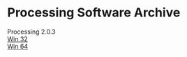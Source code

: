 # Processing Software Archive

Processing 2.0.3
<br>
<a href="http://download.processing.org/processing-2.0.3-windows32.zip">Win 32</a>
<br>
<a href="http://download.processing.org/processing-2.0.3-windows64.zip">Win 64</a> 